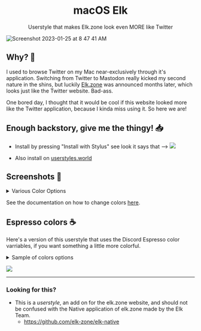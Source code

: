 <h1 align="center">macOS Elk</h1>
<p align="center">Userstyle that makes Elk.zone look even MORE like Twitter</p>

![Screenshot 2023-01-25 at 8 47 41 AM](https://user-images.githubusercontent.com/76500838/214594345-b3837607-5331-46c1-b472-096a2c940569.png)


## Why? 🤔

I used to browse Twitter on my Mac near-exclusively through it's application. Switching from Twitter to Mastodon really kicked my second nature in the shins, but luckily [Elk.zone](https://elk.zone/) was announced months later, which looks just like the Twitter website. Bad-ass. 

One bored day, I thought that it would be cool if this website looked more like the Twitter application, because I kinda miss using it. So here we are! 

## Enough backstory, give me the thingy! 📥

* Install by pressing "Install with Stylus" see look it says that --> [![](https://img.shields.io/badge/install%20with-stylus-006666?style=flat-square)](https://github.com/SlippingGitty/macOSElk/raw/main/macOSElk.user.css)

* Also install on [userstyles.world](https://userstyles.world/style/8294/macos-elk)

## Screenshots 📰

<details>

<summary>Various Color Options</summary>

## OLED
![Screenshot 2023-01-26 at 10 22 32 AM](https://user-images.githubusercontent.com/76500838/214890660-50469c3f-40f8-451f-93ba-064272501ec7.png)

## Light
![Screenshot 2023-01-26 at 11 23 07 AM](https://user-images.githubusercontent.com/76500838/214905488-53a68d84-13d2-4c37-bd7b-aa2cf21c4d0c.png)

## Midnight
![Screenshot 2023-01-26 at 10 25 08 AM](https://user-images.githubusercontent.com/76500838/214891297-11b8db79-1361-492b-8f4f-57c6ed241ce6.png)

</details>

See the documentation on how to change colors [here](https://github.com/SlippingGitty/macOSElk-UserStyle/blob/main/etc/README.md).

## Espresso colors ☕

Here's a version of this userstyle that uses the Discord Espresso color varriables, if you want something a little more colorful.

<details>
<summary>Sample of colors options</summary>

## Thinkpad 
![Screenshot 2023-01-26 at 8 53 08 AM](https://user-images.githubusercontent.com/76500838/214867682-eeabd682-7f8c-4b7f-8d42-9656c1853cd6.png)
## Dark Pastel
![Screenshot 2023-01-26 at 8 55 15 AM](https://user-images.githubusercontent.com/76500838/214868852-2afd2d38-0c6e-4519-bdaf-969fe078cd06.png)
## Nord
![Screenshot 2023-01-26 at 8 56 15 AM](https://user-images.githubusercontent.com/76500838/214869192-346aadfb-6577-4a79-8fda-cc940b8ae505.png)
## Fuoco
![Screenshot 2023-01-26 at 8 56 31 AM](https://user-images.githubusercontent.com/76500838/214869261-9e32c39c-ce33-43a1-ad67-a057d90aa9b9.png)
## Spotify
![Screenshot 2023-01-26 at 8 56 48 AM](https://user-images.githubusercontent.com/76500838/214869349-63fb6445-bcb6-4c2d-bfa5-6060235fb00c.png)

</details>

[![](https://img.shields.io/badge/install%20with-stylus-006666?style=flat-square)](https://github.com/SlippingGitty/macOSElk-UserStyle/raw/main/etc/Espresso-macOSElk.user.css)

___

### Looking for this?
* This is a *userstyle*, an add on for the elk.zone website, and should not be confused with the Native application of elk.zone made by the Elk Team.
  * https://github.com/elk-zone/elk-native 
